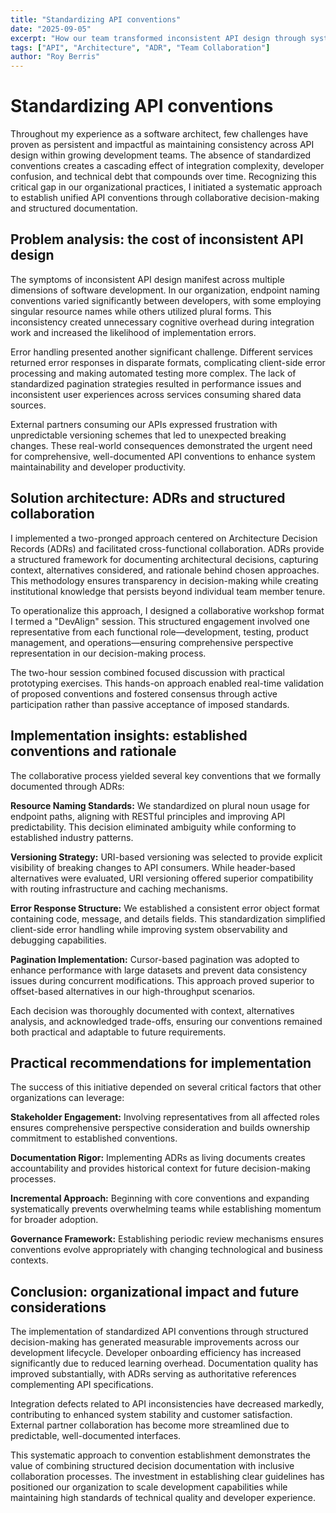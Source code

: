 ```yaml
---
title: "Standardizing API conventions"
date: "2025-09-05"
excerpt: "How our team transformed inconsistent API design through systematic decision documentation and cross-functional collaboration, leveraging Architecture Decision Records to create lasting organizational alignment."
tags: ["API", "Architecture", "ADR", "Team Collaboration"]
author: "Roy Berris"
---
```


# Standardizing API conventions

Throughout my experience as a software architect, few challenges have proven as persistent and impactful as maintaining consistency across API design within growing development teams. The absence of standardized conventions creates a cascading effect of integration complexity, developer confusion, and technical debt that compounds over time. Recognizing this critical gap in our organizational practices, I initiated a systematic approach to establish unified API conventions through collaborative decision-making and structured documentation.

## Problem analysis: the cost of inconsistent API design

The symptoms of inconsistent API design manifest across multiple dimensions of software development. In our organization, endpoint naming conventions varied significantly between developers, with some employing singular resource names while others utilized plural forms. This inconsistency created unnecessary cognitive overhead during integration work and increased the likelihood of implementation errors.

Error handling presented another significant challenge. Different services returned error responses in disparate formats, complicating client-side error processing and making automated testing more complex. The lack of standardized pagination strategies resulted in performance issues and inconsistent user experiences across services consuming shared data sources.

External partners consuming our APIs expressed frustration with unpredictable versioning schemes that led to unexpected breaking changes. These real-world consequences demonstrated the urgent need for comprehensive, well-documented API conventions to enhance system maintainability and developer productivity.

## Solution architecture: ADRs and structured collaboration

I implemented a two-pronged approach centered on Architecture Decision Records (ADRs) and facilitated cross-functional collaboration. ADRs provide a structured framework for documenting architectural decisions, capturing context, alternatives considered, and rationale behind chosen approaches. This methodology ensures transparency in decision-making while creating institutional knowledge that persists beyond individual team member tenure.

To operationalize this approach, I designed a collaborative workshop format I termed a "DevAlign" session. This structured engagement involved one representative from each functional role—development, testing, product management, and operations—ensuring comprehensive perspective representation in our decision-making process.

The two-hour session combined focused discussion with practical prototyping exercises. This hands-on approach enabled real-time validation of proposed conventions and fostered consensus through active participation rather than passive acceptance of imposed standards.

## Implementation insights: established conventions and rationale

The collaborative process yielded several key conventions that we formally documented through ADRs:

**Resource Naming Standards:** We standardized on plural noun usage for endpoint paths, aligning with RESTful principles and improving API predictability. This decision eliminated ambiguity while conforming to established industry patterns.

**Versioning Strategy:** URI-based versioning was selected to provide explicit visibility of breaking changes to API consumers. While header-based alternatives were evaluated, URI versioning offered superior compatibility with routing infrastructure and caching mechanisms.

**Error Response Structure:** We established a consistent error object format containing code, message, and details fields. This standardization simplified client-side error handling while improving system observability and debugging capabilities.

**Pagination Implementation:** Cursor-based pagination was adopted to enhance performance with large datasets and prevent data consistency issues during concurrent modifications. This approach proved superior to offset-based alternatives in our high-throughput scenarios.

Each decision was thoroughly documented with context, alternatives analysis, and acknowledged trade-offs, ensuring our conventions remained both practical and adaptable to future requirements.

## Practical recommendations for implementation

The success of this initiative depended on several critical factors that other organizations can leverage:

**Stakeholder Engagement:** Involving representatives from all affected roles ensures comprehensive perspective consideration and builds ownership commitment to established conventions.

**Documentation Rigor:** Implementing ADRs as living documents creates accountability and provides historical context for future decision-making processes.

**Incremental Approach:** Beginning with core conventions and expanding systematically prevents overwhelming teams while establishing momentum for broader adoption.

**Governance Framework:** Establishing periodic review mechanisms ensures conventions evolve appropriately with changing technological and business contexts.

## Conclusion: organizational impact and future considerations

The implementation of standardized API conventions through structured decision-making has generated measurable improvements across our development lifecycle. Developer onboarding efficiency has increased significantly due to reduced learning overhead. Documentation quality has improved substantially, with ADRs serving as authoritative references complementing API specifications.

Integration defects related to API inconsistencies have decreased markedly, contributing to enhanced system stability and customer satisfaction. External partner collaboration has become more streamlined due to predictable, well-documented interfaces.

This systematic approach to convention establishment demonstrates the value of combining structured decision documentation with inclusive collaboration processes. The investment in establishing clear guidelines has positioned our organization to scale development capabilities while maintaining high standards of technical quality and developer experience.
